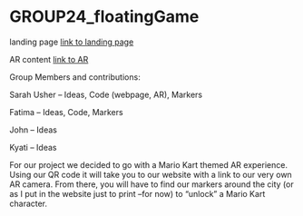 # GROUP24_floatingGame

landing page [link to landing page](index.html)

AR content [link to AR](index-AR.html)

Group Members and contributions:

Sarah Usher – Ideas, Code (webpage, AR), Markers 

Fatima – Ideas, Code, Markers

John – Ideas 

Kyati – Ideas 

For our project we decided to go with a Mario Kart themed AR experience. Using our QR code it will take you to our website with a link to our very own AR camera. From there, you will have to find our markers around the city (or as I put in the website just to print –for now) to “unlock” a Mario Kart character. 
